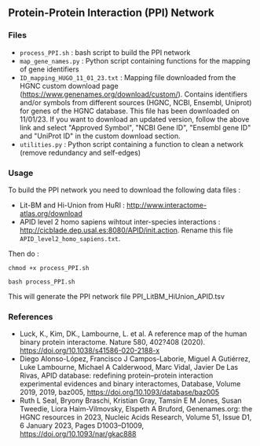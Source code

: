 ## Protein-Protein Interaction (PPI) Network

### Files

* ```process_PPI.sh``` : bash script to build the PPI network
* ```map_gene_names.py``` : Python script containing functions for the mapping of gene identifiers
* ```ID_mapping_HUGO_11_01_23.txt``` : Mapping file downloaded from the HGNC custom download page (https://www.genenames.org/download/custom/). Contains identifiers and/or symbols from different sources (HGNC, NCBI, Ensembl, Uniprot) for genes of the HGNC database. This file has been downloaded on 11/01/23. If you want to download an updated version, follow the above link and select "Approved Symbol", "NCBI Gene ID", "Ensembl gene ID" and "UniProt ID" in the custom download section.
* ```utilities.py``` : Python script containing a function to clean a network (remove redundancy and self-edges)

### Usage

To build the PPI network you need to download the following data files :
- Lit-BM and Hi-Union from HuRI : http://www.interactome-atlas.org/download 
- APID level 2 homo sapiens wihtout inter-species interactions : http://cicblade.dep.usal.es:8080/APID/init.action. Rename this file ```APID_level2_homo_sapiens.txt```.


Then do :


```chmod +x process_PPI.sh```


```bash process_PPI.sh```

This will generate the PPI network file PPI_LitBM_HiUnion_APID.tsv

### References

- Luck, K., Kim, DK., Lambourne, L. et al. A reference map of the human binary protein interactome. Nature 580, 402?408 (2020). https://doi.org/10.1038/s41586-020-2188-x
- Diego Alonso-López, Francisco J Campos-Laborie, Miguel A Gutiérrez, Luke Lambourne, Michael A Calderwood, Marc Vidal, Javier De Las Rivas, APID database: redefining protein–protein interaction experimental evidences and binary interactomes, Database, Volume 2019, 2019, baz005, https://doi.org/10.1093/database/baz005
- Ruth L Seal, Bryony Braschi, Kristian Gray, Tamsin E M Jones, Susan Tweedie, Liora Haim-Vilmovsky, Elspeth A Bruford, Genenames.org: the HGNC resources in 2023, Nucleic Acids Research, Volume 51, Issue D1, 6 January 2023, Pages D1003–D1009, https://doi.org/10.1093/nar/gkac888

